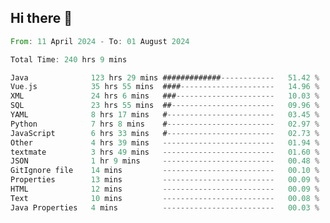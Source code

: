 ## Hi there 👋
<!--START_SECTION:waka-->

```rust
From: 11 April 2024 - To: 01 August 2024

Total Time: 240 hrs 9 mins

Java              123 hrs 29 mins #############------------   51.42 %
Vue.js            35 hrs 55 mins  ####---------------------   14.96 %
XML               24 hrs 6 mins   ###----------------------   10.03 %
SQL               23 hrs 55 mins  ##-----------------------   09.96 %
YAML              8 hrs 17 mins   #------------------------   03.45 %
Python            7 hrs 8 mins    #------------------------   02.97 %
JavaScript        6 hrs 33 mins   #------------------------   02.73 %
Other             4 hrs 39 mins   -------------------------   01.94 %
textmate          3 hrs 49 mins   -------------------------   01.60 %
JSON              1 hr 9 mins     -------------------------   00.48 %
GitIgnore file    14 mins         -------------------------   00.10 %
Properties        13 mins         -------------------------   00.09 %
HTML              12 mins         -------------------------   00.09 %
Text              10 mins         -------------------------   00.08 %
Java Properties   4 mins          -------------------------   00.03 %
```

<!--END_SECTION:waka-->
<!--
**lianggeshanhetao/lianggeshanhetao** is a ✨ _special_ ✨ repository because its `README.md` (this file) appears on your GitHub profile.

Here are some ideas to get you started:

- 🔭 I’m currently working on ...
- 🌱 I’m currently learning ...
- 👯 I’m looking to collaborate on ...
- 🤔 I’m looking for help with ...
- 💬 Ask me about ...
- 📫 How to reach me: ...
- 😄 Pronouns: ...
- ⚡ Fun fact: ...
-->
